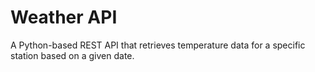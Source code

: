 # Weather API
A Python-based REST API that retrieves temperature data for a specific station based on a given date.